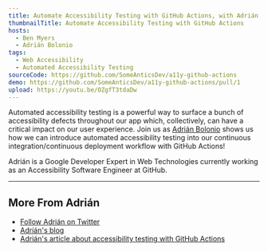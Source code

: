 ```yaml
---
title: Automate Accessibility Testing with GitHub Actions, with Adrián Bolonio
thumbnailTitle: Automate Accessibility Testing with GitHub Actions
hosts:
  - Ben Myers
  - Adrián Bolonio
tags:
  - Web Accessibility
  - Automated Accessibility Testing
sourceCode: https://github.com/SomeAnticsDev/a11y-github-actions
demo: https://github.com/SomeAnticsDev/a11y-github-actions/pull/1
upload: https://youtu.be/OZgfT3tdaDw
---
```


Automated accessibility testing is a powerful way to surface a bunch of accessibility defects throughout our app which, collectively, can have a critical impact on our user experience. Join us as [Adrián Bolonio](https://twitter.com/bolonio) shows us how we can introduce automated accessibility testing into our continuous integration/continuous deployment workflow with GitHub Actions!

Adrián is a Google Developer Expert in Web Technologies currently working as an Accessibility Software Engineer at GitHub.

---

## More From Adrián

- [Follow Adrián on Twitter](https://twitter.com/bolonio)
- [Adrián's blog](https://www.adrianbolonio.com)
- [Adrián's article about accessibility testing with GitHub Actions](https://www.adrianbolonio.com/en/accessibility-github-actions/)
